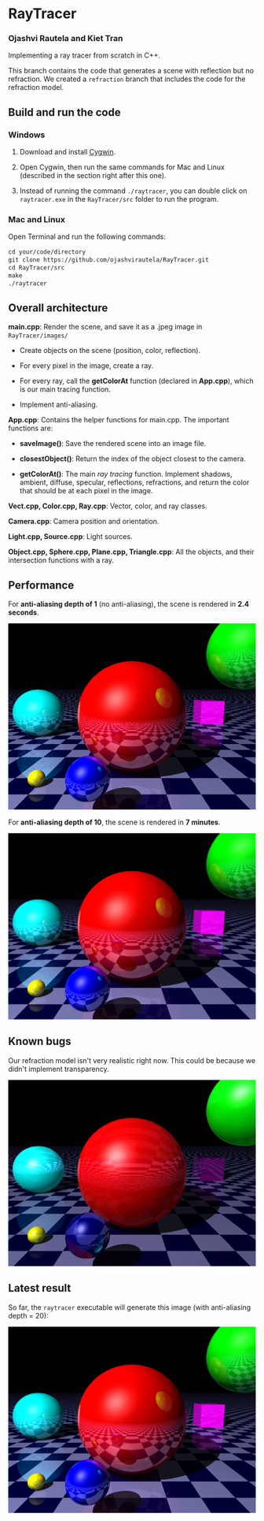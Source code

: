 # RayTracer

### Ojashvi Rautela and Kiet Tran

Implementing a ray tracer from scratch in C++.

This branch contains the code that generates a scene with reflection but no refraction. We created a `refraction` branch that includes the code for the refraction model.

## Build and run the code

### Windows

1. Download and install [Cygwin](https://cygwin.com/install.html "Cygwin's Download Page"). 

2. Open Cygwin, then run the same commands for Mac and Linux (described in the section right after this one).

3. Instead of running the command `./raytracer`, you can double click on `raytracer.exe` in the `RayTracer/src` folder to run the program.

### Mac and Linux

Open Terminal and run the following commands: 

```
cd your/code/directory
git clone https://github.com/ojashvirautela/RayTracer.git
cd RayTracer/src
make
./raytracer
```

## Overall architecture

**main.cpp**: Render the scene, and save it as a .jpeg image in `RayTracer/images/`

- Create objects on the scene (position, color, reflection).

- For every pixel in the image, create a ray.

- For every ray, call the **getColorAt** function (declared in **App.cpp**), which is our main tracing function.

- Implement anti-aliasing.

**App.cpp**: Contains the helper functions for main.cpp. The important functions are:

- **saveImage()**: Save the rendered scene into an image file.

- **closestObject()**: Return the index of the object closest to the camera.

- **getColorAt()**: The main *ray tracing* function. Implement shadows, ambient, diffuse, specular, reflections, refractions, and return the color that should be at each pixel in the image.

**Vect.cpp, Color.cpp, Ray.cpp**: Vector, color, and ray classes.

**Camera.cpp**: Camera position and orientation.

**Light.cpp, Source.cpp**: Light sources.

**Object.cpp, Sphere.cpp, Plane.cpp, Triangle.cpp**: All the objects, and their intersection functions with a ray.

## Performance

For **anti-aliasing depth of 1** (no anti-aliasing), the scene is rendered in **2.4 seconds**.

<p align="center">
  <img src="./images/scene_aadepth_1.jpeg" alt="Result Image (no anti-aliasing)"/>
</p>

For **anti-aliasing depth of 10**, the scene is rendered in **7 minutes**.

<p align="center">
  <img src="./images/scene_aadepth_10.jpeg" alt="Result Image (aadepth = 10)"/>
</p>

## Known bugs

Our refraction model isn't very realistic right now. This could be because we didn't implement transparency.

<p align="center">
  <img src="./images/milestones/refraction/scene_aadepth_1.jpeg" alt="Refraction"/>
</p> 

## Latest result

So far, the `raytracer` executable will generate this image (with anti-aliasing depth = 20):

<p align="center">
  <img src="./images/scene_aadepth_20.jpeg" alt="Most Recent Result Image"/>
</p>
